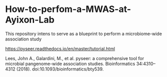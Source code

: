 # How-to-perfom-a-MWAS-at-Ayixon-Lab
This repository intens to serve as a blueprint to perform a microbiome-wide association study

https://pyseer.readthedocs.io/en/master/tutorial.html 

Lees, John A., Galardini, M., et al. pyseer: a comprehensive tool for microbial pangenome-wide association studies. 
Bioinformatics 34:4310–4312 (2018). doi:10.1093/bioinformatics/bty539.

